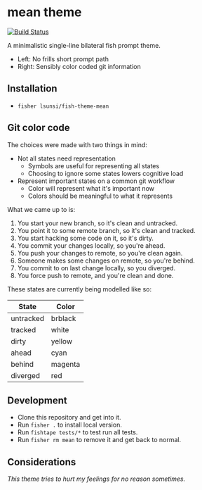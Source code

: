 # mean theme

[![Build Status](https://travis-ci.org/lsunsi/fish-theme-mean.svg?branch=master)](https://travis-ci.org/lsunsi/fish-theme-mean)

A minimalistic single-line bilateral fish prompt theme.

- Left: No frills short prompt path
- Right: Sensibly color coded git information

## Installation

- `fisher lsunsi/fish-theme-mean`

## Git color code

The choices were made with two things in mind:

- Not all states need representation
  - Symbols are useful for representing all states
  - Choosing to ignore some states lowers cognitive load
- Represent important states on a common git workflow
  - Color will represent what it's important now
  - Colors should be meaningful to what it represents

What we came up to is:

1. You start your new branch, so it's clean and untracked.
2. You point it to some remote branch, so it's clean and tracked.
3. You start hacking some code on it, so it's dirty.
4. You commit your changes locally, so you're ahead.
5. You push your changes to remote, so you're clean again.
6. Someone makes some changes on remote, so you're behind.
7. You commit to on last change locally, so you diverged.
8. You force push to remote, and you're clean and done.

These states are currently being modelled like so:

State | Color
--- | ---
untracked | brblack
tracked | white
dirty | yellow
ahead | cyan
behind | magenta
diverged | red

## Development

- Clone this repository and get into it.
- Run `fisher .` to install local version.
- Run `fishtape tests/*` to test run all tests.
- Run `fisher rm mean` to remove it and get back to normal.

## Considerations

_This theme tries to hurt my feelings for no reason sometimes._
